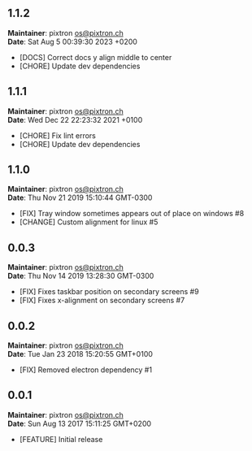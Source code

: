 ## 1.1.2
**Maintainer**: pixtron <os@pixtron.ch>\
**Date**: Sat Aug 5 00:39:30 2023 +0200

* [DOCS] Correct docs y align middle to center
* [CHORE] Update dev dependencies

## 1.1.1
**Maintainer**: pixtron <os@pixtron.ch>\
**Date**: Wed Dec 22 22:23:32 2021 +0100

* [CHORE] Fix lint errors
* [CHORE] Update dev dependencies


## 1.1.0
**Maintainer**: pixtron <os@pixtron.ch>\
**Date**: Thu Nov 21 2019 15:10:44 GMT-0300

* [FIX] Tray window sometimes appears out of place on windows #8
* [CHANGE] Custom alignment for linux #5


## 0.0.3
**Maintainer**: pixtron <os@pixtron.ch>\
**Date**: Thu Nov 14 2019 13:28:30 GMT-0300

* [FIX] Fixes taskbar position on secondary screens #9
* [FIX] Fixes x-alignment on secondary screens #7


## 0.0.2
**Maintainer**: pixtron <os@pixtron.ch>\
**Date**: Tue Jan 23 2018 15:20:55 GMT+0100

* [FIX] Removed electron dependency #1


## 0.0.1
**Maintainer**: pixtron <os@pixtron.ch>\
**Date**: Sun Aug 13 2017 15:11:25 GMT+0200

* [FEATURE] Initial release
